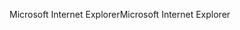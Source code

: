 <span data-ttu-id="87e2f-101">Microsoft Internet Explorer</span><span class="sxs-lookup"><span data-stu-id="87e2f-101">Microsoft Internet Explorer</span></span>